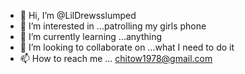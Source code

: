 - 👋 Hi, I’m @LilDrewsslumped 
- 👀 I’m interested in ...patrolling my girls phone 
- 🌱 I’m currently learning ...anything
- 💞️ I’m looking to collaborate on ...what I need to do it 
- 📫 How to reach me ... chitow1978@gmail.com

<!---
LilDrewsslumped/LilDrewsslumped is a ✨ special ✨ repository because its `README.md` (this file) appears on your GitHub profile.
You can click the Preview link to take a look at your changes.
--->
